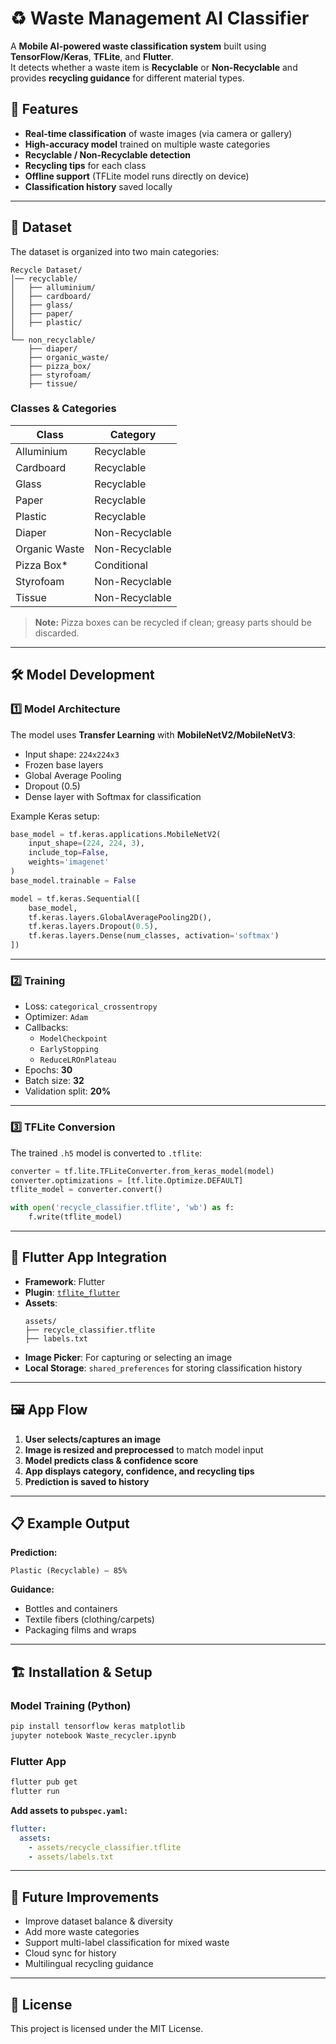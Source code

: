 # ♻️ Waste Management AI Classifier

A **Mobile AI-powered waste classification system** built using **TensorFlow/Keras**, **TFLite**, and **Flutter**.  
It detects whether a waste item is **Recyclable** or **Non-Recyclable** and provides **recycling guidance** for different material types.  

## 🚀 Features
- **Real-time classification** of waste images (via camera or gallery)
- **High-accuracy model** trained on multiple waste categories
- **Recyclable / Non-Recyclable detection**
- **Recycling tips** for each class
- **Offline support** (TFLite model runs directly on device)
- **Classification history** saved locally

---

## 📂 Dataset
The dataset is organized into two main categories:

```
Recycle Dataset/
│── recyclable/
│   ├── alluminium/
│   ├── cardboard/
│   ├── glass/
│   ├── paper/
│   ├── plastic/
│
└── non_recyclable/
    ├── diaper/
    ├── organic_waste/
    ├── pizza_box/
    ├── styrofoam/
    ├── tissue/
```

### **Classes & Categories**
| Class           | Category         |
|-----------------|------------------|
| Alluminium      | Recyclable       |
| Cardboard       | Recyclable       |
| Glass           | Recyclable       |
| Paper           | Recyclable       |
| Plastic         | Recyclable       |
| Diaper          | Non-Recyclable   |
| Organic Waste   | Non-Recyclable   |
| Pizza Box*      | Conditional      |
| Styrofoam       | Non-Recyclable   |
| Tissue          | Non-Recyclable   |

> **Note:** Pizza boxes can be recycled if clean; greasy parts should be discarded.

---

## 🛠️ Model Development

### 1️⃣ **Model Architecture**
The model uses **Transfer Learning** with **MobileNetV2/MobileNetV3**:
- Input shape: `224x224x3`
- Frozen base layers
- Global Average Pooling
- Dropout (0.5)
- Dense layer with Softmax for classification

Example Keras setup:
```python
base_model = tf.keras.applications.MobileNetV2(
    input_shape=(224, 224, 3),
    include_top=False,
    weights='imagenet'
)
base_model.trainable = False

model = tf.keras.Sequential([
    base_model,
    tf.keras.layers.GlobalAveragePooling2D(),
    tf.keras.layers.Dropout(0.5),
    tf.keras.layers.Dense(num_classes, activation='softmax')
])
```

---

### 2️⃣ **Training**
- Loss: `categorical_crossentropy`
- Optimizer: `Adam`
- Callbacks:
  - `ModelCheckpoint`
  - `EarlyStopping`
  - `ReduceLROnPlateau`
- Epochs: **30**
- Batch size: **32**
- Validation split: **20%**

---

### 3️⃣ **TFLite Conversion**
The trained `.h5` model is converted to `.tflite`:
```python
converter = tf.lite.TFLiteConverter.from_keras_model(model)
converter.optimizations = [tf.lite.Optimize.DEFAULT]
tflite_model = converter.convert()

with open('recycle_classifier.tflite', 'wb') as f:
    f.write(tflite_model)
```

---

## 📱 Flutter App Integration
- **Framework**: Flutter
- **Plugin**: [`tflite_flutter`](https://pub.dev/packages/tflite_flutter)
- **Assets**:
  ```
  assets/
  ├── recycle_classifier.tflite
  ├── labels.txt
  ```
- **Image Picker**: For capturing or selecting an image
- **Local Storage**: `shared_preferences` for storing classification history

---

## 🖼️ App Flow
1. **User selects/captures an image**
2. **Image is resized and preprocessed** to match model input
3. **Model predicts class & confidence score**
4. **App displays category, confidence, and recycling tips**
5. **Prediction is saved to history**

---

## 📋 Example Output
**Prediction:**
```
Plastic (Recyclable) — 85%
```

**Guidance:**
- Bottles and containers
- Textile fibers (clothing/carpets)
- Packaging films and wraps

---

## 🏗️ Installation & Setup

### **Model Training (Python)**
```bash
pip install tensorflow keras matplotlib
jupyter notebook Waste_recycler.ipynb
```

### **Flutter App**
```bash
flutter pub get
flutter run
```

**Add assets to `pubspec.yaml`:**
```yaml
flutter:
  assets:
    - assets/recycle_classifier.tflite
    - assets/labels.txt
```

---

## 📌 Future Improvements
- Improve dataset balance & diversity
- Add more waste categories
- Support multi-label classification for mixed waste
- Cloud sync for history
- Multilingual recycling guidance

---

## 📜 License
This project is licensed under the MIT License.

